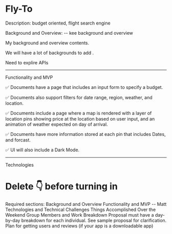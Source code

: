 # Fly-To

Description: budget oriented, flight search engine

Background and Overview:
-- kee background and overview

My background and overview contents.

We will have a lot of backgrounds to add . 

Need to explire APIs

----------------

Functionality and MVP

✅ Documents have a page that includes an input form to specify a budget.

✅ Documents also support filters for date range, region, weather, and location.

✅ Documents include a page where a map is rendered with a layer of location pins showing price at the location based on user input, and an animation of weather expected on day of arrival. 

✅ Documents have more information stored at each pin that includes Dates, and forcast. 

✅ UI will also include a Dark Mode.

----------------


Technologies





# Delete 👇 before turning in

Required sections:
Background and Overview
Functionality and MVP -- Matt
Technologies and Technical Challenges
Things Accomplished Over the Weekend
Group Members and Work Breakdown
Proposal must have a day-by-day breakdown for each individual. See sample proposal for clarification.
Plan for getting users and reviews (if your app is a downloadable app)
